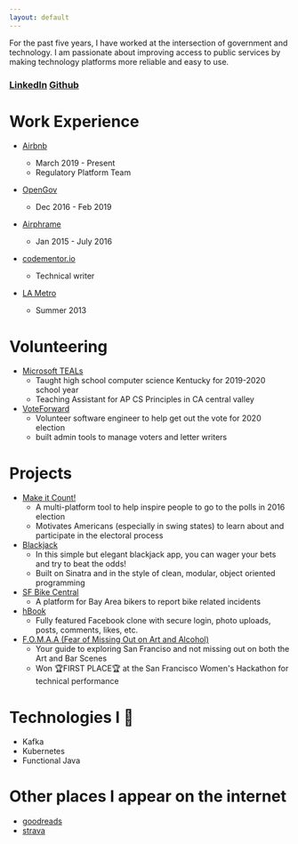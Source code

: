```yaml
---
layout: default
---
```


For the past five years, I have worked at the intersection of government and technology. I am passionate about improving access to public services by making technology platforms more reliable and easy to use.

### [LinkedIn](https://www.linkedin.com/in/hannahsquier) [Github](https://www.github.com/hannahsquier)

# Work Experience
- [Airbnb](https://www.airbnb.com)
  - March 2019 - Present
  - Regulatory Platform Team

- [OpenGov](https://www.opengov.com)
  - Dec 2016 - Feb 2019

- [Airphrame](https://www.airphrame.com)
  - Jan 2015 - July 2016

- [codementor.io](https://metro.net)
  - Technical writer

- [LA Metro](https://metro.net)
  - Summer 2013

# Volunteering
-   [Microsoft TEALs](https://www.microsoft.com/en-us/teals)
    - Taught high school computer science Kentucky for 2019-2020 school year
    - Teaching Assistant for AP CS Principles in CA central valley
-   [VoteForward](https://votefwd.org/)
    - Volunteer software engineer to help get out the vote for 2020 election
    - built admin tools to manage voters and letter writers

# Projects
-  [Make it Count!](http://make-it-count.herokuapp.com/)
    - A multi-platform tool to help inspire people to go to the polls in 2016 election
    - Motivates Americans (especially in swing states) to learn about and participate in the electoral process
-   [Blackjack](http://blackjackbyhannah.herokuapp.com/)
    - In this simple but elegant blackjack app, you can wager your bets and try to beat the odds! 
    - Built on Sinatra and in the style of clean, modular, object oriented programming
-   [SF Bike Central](https://boiling-thicket-67912.herokuapp.com/)
    - A platform for Bay Area bikers to report bike related incidents
-   [hBook](https://mysterious-hollows-19482.herokuapp.com/)
    - Fully featured Facebook clone with secure login, photo uploads, posts, comments, likes, etc.
-   [F.O.M.A.A (Fear of Missing Out on Art and Alcohol)](https://mysterious-hollows-19482.herokuapp.com/)
    - Your guide to exploring San Franciso and not missing out on both the Art and Bar Scenes
    - Won 🏆FIRST PLACE🏆 at the San Francisco Women's Hackathon for technical performance

# Technologies I 💙
*   Kafka
*   Kubernetes
*   Functional Java

# Other places I appear on the internet
* [goodreads](https://www.goodreads.com/user/show/29188428-hannah-squier)
* [strava](https://www.strava.com/athletes/12546114)

